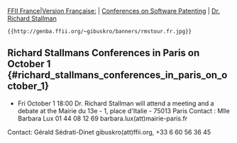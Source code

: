 [FFII France](http://www.ffii.fr "wikilink")\|[Version
Française:](http://www.ffii.fr "wikilink") \| [ Conferences on Software
Patenting](SwpatpenmiEn "wikilink") \| [ Dr. Richard
Stallman](SwpatrmsEn "wikilink")

```{=mediawiki}
{{http://genba.ffii.org/~gibuskro/banners/rmstour.fr.jpg}}
```
## Richard Stallmans Conferences in Paris on October 1 {#richard_stallmans_conferences_in_paris_on_october_1}

-   Fri October 1 18:00 Dr. Richard Stallman will attend a meeting and a
    debate at the Mairie du 13e - 1, place d\'Italie - 75013 Paris
    Contact : Mlle Barbara Lux 01 44 08 12 69
    barbara.lux(att)mairie-paris.fr

Contact: Gérald Sédrati-Dinet gibuskro(att)ffii.org, +33 6 60 56 36 45
